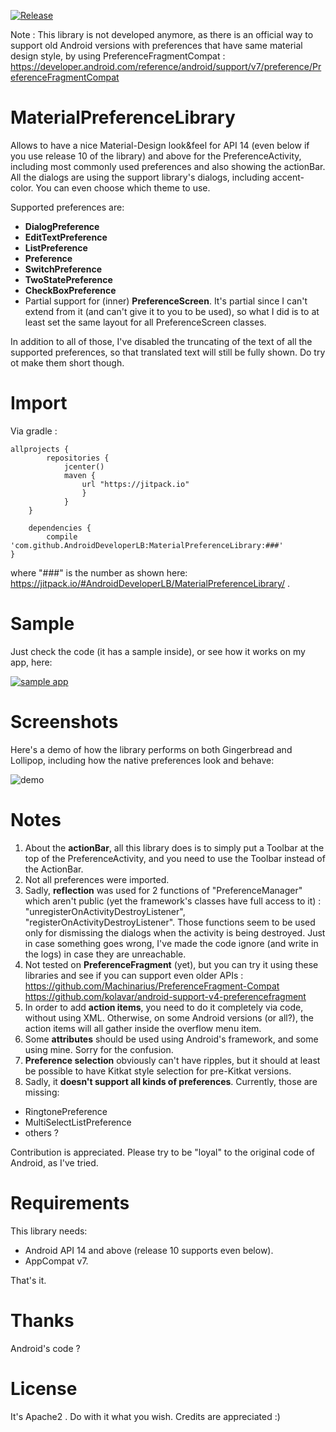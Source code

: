 [![Release](https://img.shields.io/github/release/AndroidDeveloperLB/MaterialPreferenceLibrary.svg?style=flat)](https://jitpack.io/#AndroidDeveloperLB/MaterialPreferenceLibrary)

Note : This library is not developed anymore, as there is an official way to support old Android versions with preferences that have same material design style, by using PreferenceFragmentCompat : https://developer.android.com/reference/android/support/v7/preference/PreferenceFragmentCompat

MaterialPreferenceLibrary
==================================

Allows to have a nice Material-Design look&feel for API 14 (even below if you use release 10 of the library) and above for the PreferenceActivity, including most commonly used preferences and also showing the actionBar.
All the dialogs are using the support library's dialogs, including accent-color.
You can even choose which theme to use.

Supported preferences are:
- **DialogPreference**
- **EditTextPreference**
- **ListPreference**
- **Preference**
- **SwitchPreference**
- **TwoStatePreference**
- **CheckBoxPreference**
- Partial support for (inner) **PreferenceScreen**. It's partial since I can't extend from it (and can't give it to you to be used), so what I did is to at least set the same layout  for all PreferenceScreen classes.
 
In addition to all of those, I've disabled the truncating of the text of all the supported preferences, so that translated text will still be fully shown. Do try ot make them short though.

Import 
======
Via gradle :

	allprojects {
    		repositories {
	        	jcenter()
	        	maven {
            		url "https://jitpack.io"
        			}
    			}
		}
	
		dependencies {
	        compile 'com.github.AndroidDeveloperLB:MaterialPreferenceLibrary:###'
	}
	
where "###" is the number as shown here: https://jitpack.io/#AndroidDeveloperLB/MaterialPreferenceLibrary/ .

	

Sample 
==================================
Just check the code (it has a sample inside), or see how it works on my app, here:

<a href="https://play.google.com/store/apps/details?id=com.lb.app_manager">
  <img alt="sample app"
       src="en_app_rgb_wo_60.png" />
</a>

Screenshots
==================================
Here's a demo of how the library performs on both Gingerbread and Lollipop, including how the native preferences look and behave:

![demo](https://raw.githubusercontent.com/AndroidDeveloperLB/ActionBarPreferenceActivity/master/demo.gif)


Notes
==================================

1. About the **actionBar**, all this library does is to simply put a Toolbar at the top of the PreferenceActivity, and you need to use the Toolbar instead of the ActionBar.
2. Not all preferences were imported.
3. Sadly, **reflection** was used for 2 functions of "PreferenceManager" which aren't public (yet the framework's classes have full access to it) : "unregisterOnActivityDestroyListener", "registerOnActivityDestroyListener". Those functions seem to be used only for dismissing the dialogs when the activity is being destroyed. Just in case something goes wrong, I've made the code ignore (and write in the logs) in case they are unreachable.
4. Not tested on **PreferenceFragment** (yet), but you can try it using these libraries and see if you can support even older APIs : 
https://github.com/Machinarius/PreferenceFragment-Compat
https://github.com/kolavar/android-support-v4-preferencefragment
5. In order to add **action items**, you need to do it completely via code, without using XML. Otherwise, on some Android versions (or all?), the action items will all gather inside the overflow menu item.
6. Some **attributes** should be used using Android's framework, and some using mine. Sorry for the confusion. 
7. **Preference selection** obviously can't have ripples, but it should at least be possible to have Kitkat style selection for pre-Kitkat versions.
8. Sadly, it **doesn't support all kinds of preferences**. Currently, those are missing:
 - RingtonePreference
 - MultiSelectListPreference
 - others ?



Contribution is appreciated. Please try to be "loyal" to the original code of Android, as I've tried.

Requirements
==
This library needs:
 - Android API 14 and above (release 10 supports even below).
 - AppCompat v7.

That's it.

Thanks
==
Android's code ?

License
==
It's Apache2 . Do with it what you wish. Credits are appreciated :)
